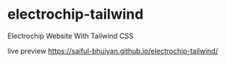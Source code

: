 # electrochip-tailwind
Electrochip Website With Tailwind CSS

live preview
https://saiful-bhuiyan.github.io/electrochip-tailwind/
